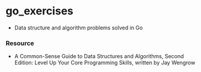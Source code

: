 # go_exercises
- Data structure and algorithm problems solved in Go

### Resource
- A Common-Sense Guide to Data Structures and Algorithms, Second Edition: Level Up Your Core Programming Skills, written by Jay Wengrow
